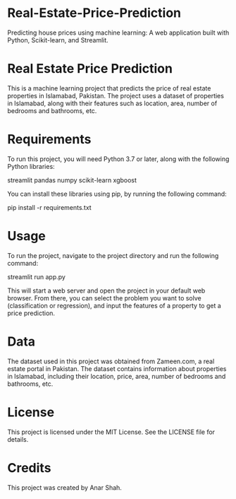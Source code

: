# Real-Estate-Price-Prediction
Predicting house prices using machine learning: A web application built with Python, Scikit-learn, and Streamlit.

# Real Estate Price Prediction
This is a machine learning project that predicts the price of real estate properties in Islamabad, Pakistan. The project uses a dataset of properties in Islamabad, along with their features such as location, area, number of bedrooms and bathrooms, etc.

# Requirements
To run this project, you will need Python 3.7 or later, along with the following Python libraries:

streamlit
pandas
numpy
scikit-learn
xgboost

You can install these libraries using pip, by running the following command:

pip install -r requirements.txt

# Usage
To run the project, navigate to the project directory and run the following command:

streamlit run app.py

This will start a web server and open the project in your default web browser. From there, you can select the problem you want to solve (classification or regression), and input the features of a property to get a price prediction.

# Data
The dataset used in this project was obtained from Zameen.com, a real estate portal in Pakistan. The dataset contains information about properties in Islamabad, including their location, price, area, number of bedrooms and bathrooms, etc.

# License
This project is licensed under the MIT License. See the LICENSE file for details.

# Credits
This project was created by Anar Shah.
